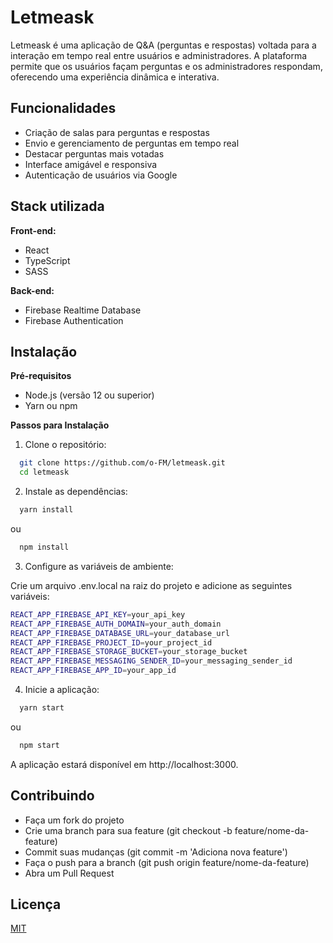 
# Letmeask

Letmeask é uma aplicação de Q&A (perguntas e respostas) voltada para a interação em tempo real entre usuários e administradores. A plataforma permite que os usuários façam perguntas e os administradores respondam, oferecendo uma experiência dinâmica e interativa.


## Funcionalidades

- Criação de salas para perguntas e respostas
- Envio e gerenciamento de perguntas em tempo real
- Destacar perguntas mais votadas
- Interface amigável e responsiva
- Autenticação de usuários via Google


## Stack utilizada

**Front-end:** 
- React
- TypeScript
- SASS

**Back-end:** 
- Firebase Realtime Database
- Firebase Authentication


## Instalação

**Pré-requisitos**
- Node.js (versão 12 ou superior)
- Yarn ou npm

**Passos para Instalação**

1. Clone o repositório:
```bash
  git clone https://github.com/o-FM/letmeask.git
  cd letmeask
```

2. Instale as dependências:
```bash
  yarn install
```
ou
```bash
  npm install
```

3. Configure as variáveis de ambiente:

Crie um arquivo .env.local na raiz do projeto e adicione as seguintes variáveis:

```bash
REACT_APP_FIREBASE_API_KEY=your_api_key
REACT_APP_FIREBASE_AUTH_DOMAIN=your_auth_domain
REACT_APP_FIREBASE_DATABASE_URL=your_database_url
REACT_APP_FIREBASE_PROJECT_ID=your_project_id
REACT_APP_FIREBASE_STORAGE_BUCKET=your_storage_bucket
REACT_APP_FIREBASE_MESSAGING_SENDER_ID=your_messaging_sender_id
REACT_APP_FIREBASE_APP_ID=your_app_id
```

4. Inicie a aplicação:

```bash
  yarn start
```
ou
```bash
  npm start
```
A aplicação estará disponível em http://localhost:3000.
## Contribuindo

- Faça um fork do projeto
- Crie uma branch para sua feature (git checkout -b feature/nome-da-feature)
- Commit suas mudanças (git commit -m 'Adiciona nova feature')
- Faça o push para a branch (git push origin feature/nome-da-feature)
- Abra um Pull Request


## Licença

[MIT](https://choosealicense.com/licenses/mit/)

